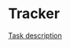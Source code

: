 # Tracker

[Task description](https://fundraiseup.notion.site/Fullstack-test-d63f18de664645cd8529eccc735c22fa)
